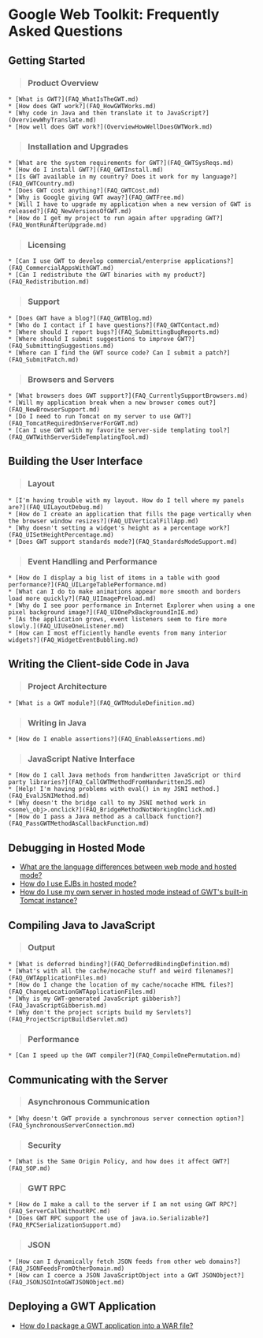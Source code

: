 # Google Web Toolkit: Frequently Asked Questions #
## Getting Started ##
> ### Product Overview ###
    * [What is GWT?](FAQ_WhatIsTheGWT.md)
    * [How does GWT work?](FAQ_HowGWTWorks.md)
    * [Why code in Java and then translate it to JavaScript?](OverviewWhyTranslate.md)
    * [How well does GWT work?](OverviewHowWellDoesGWTWork.md)

> ### Installation and Upgrades ###
    * [What are the system requirements for GWT?](FAQ_GWTSysReqs.md)
    * [How do I install GWT?](FAQ_GWTInstall.md)
    * [Is GWT available in my country? Does it work for my language?](FAQ_GWTCountry.md)
    * [Does GWT cost anything?](FAQ_GWTCost.md)
    * [Why is Google giving GWT away?](FAQ_GWTFree.md)
    * [Will I have to upgrade my application when a new version of GWT is released?](FAQ_NewVersionsOfGWT.md)
    * [How do I get my project to run again after upgrading GWT?](FAQ_WontRunAfterUpgrade.md)

> ### Licensing ###
    * [Can I use GWT to develop commercial/enterprise applications?](FAQ_CommercialAppsWithGWT.md)
    * [Can I redistribute the GWT binaries with my product?](FAQ_Redistribution.md)

> ### Support ###
    * [Does GWT have a blog?](FAQ_GWTBlog.md)
    * [Who do I contact if I have questions?](FAQ_GWTContact.md)
    * [Where should I report bugs?](FAQ_SubmittingBugReports.md)
    * [Where should I submit suggestions to improve GWT?](FAQ_SubmittingSuggestions.md)
    * [Where can I find the GWT source code? Can I submit a patch?](FAQ_SubmitPatch.md)

> ### Browsers and Servers ###
    * [What browsers does GWT support?](FAQ_CurrentlySupportBrowsers.md)
    * [Will my application break when a new browser comes out?](FAQ_NewBrowserSupport.md)
    * [Do I need to run Tomcat on my server to use GWT?](FAQ_TomcatRequiredOnServerForGWT.md)
    * [Can I use GWT with my favorite server-side templating tool?](FAQ_GWTWithServerSideTemplatingTool.md)

## Building the User Interface ##
> ### Layout ###
    * [I'm having trouble with my layout. How do I tell where my panels are?](FAQ_UILayoutDebug.md)
    * [How do I create an application that fills the page vertically when the browser window resizes?](FAQ_UIVerticalFillApp.md)
    * [Why doesn't setting a widget's height as a percentage work?](FAQ_UISetHeightPercentage.md)
    * [Does GWT support standards mode?](FAQ_StandardsModeSupport.md)

> ### Event Handling and Performance ###
    * [How do I display a big list of items in a table with good performance?](FAQ_UILargeTablePerformance.md)
    * [What can I do to make animations appear more smooth and borders load more quickly?](FAQ_UIImagePreload.md)
    * [Why do I see poor performance in Internet Explorer when using a one pixel background image?](FAQ_UIOnePxBackgroundInIE.md)
    * [As the application grows, event listeners seem to fire more slowly.](FAQ_UIUseOneListener.md)
    * [How can I most efficiently handle events from many interior widgets?](FAQ_WidgetEventBubbling.md)

## Writing the Client-side Code in Java ##
> ### Project Architecture ###
    * [What is a GWT module?](FAQ_GWTModuleDefinition.md)

> ### Writing in Java ###
    * [How do I enable assertions?](FAQ_EnableAssertions.md)

> ### JavaScript Native Interface ###
    * [How do I call Java methods from handwritten JavaScript or third party libraries?](FAQ_CallGWTMethodFromHandwrittenJS.md)
    * [Help! I'm having problems with eval() in my JSNI method.](FAQ_EvalJSNIMethod.md)
    * [Why doesn't the bridge call to my JSNI method work in <some\_obj>.onclick?](FAQ_BridgeMethodNotWorkingOnclick.md)
    * [How do I pass a Java method as a callback function?](FAQ_PassGWTMethodAsCallbackFunction.md)

## Debugging in Hosted Mode ##
  * [What are the language differences between web mode and hosted mode?](FAQ_LanguageDifferenceBtwnWebHostedMode.md)
  * [How do I use EJBs in hosted mode?](FAQ_UsingEJBInHostedMode.md)
  * [How do I use my own server in hosted mode instead of GWT's built-in Tomcat instance?](FAQ_HostedModeNoServer.md)

## Compiling Java to JavaScript ##
> ### Output ###
    * [What is deferred binding?](FAQ_DeferredBindingDefinition.md)
    * [What's with all the cache/nocache stuff and weird filenames?](FAQ_GWTApplicationFiles.md)
    * [How do I change the location of my cache/nocache HTML files?](FAQ_ChangeLocationGWTApplicationFiles.md)
    * [Why is my GWT-generated JavaScript gibberish?](FAQ_JavaScriptGibberish.md)
    * [Why don't the project scripts build my Servlets?](FAQ_ProjectScriptBuildServlet.md)
> ### Performance ###
    * [Can I speed up the GWT compiler?](FAQ_CompileOnePermutation.md)

## Communicating with the Server ##
> ### Asynchronous Communication ###
    * [Why doesn't GWT provide a synchronous server connection option?](FAQ_SynchronousServerConnection.md)
> ### Security ###
    * [What is the Same Origin Policy, and how does it affect GWT?](FAQ_SOP.md)

> ### GWT RPC ###
    * [How do I make a call to the server if I am not using GWT RPC?](FAQ_ServerCallWithoutRPC.md)
    * [Does GWT RPC support the use of java.io.Serializable?](FAQ_RPCSerializationSupport.md)

> ### JSON ###
    * [How can I dynamically fetch JSON feeds from other web domains?](FAQ_JSONFeedsFromOtherDomain.md)
    * [How can I coerce a JSON JavaScriptObject into a GWT JSONObject?](FAQ_JSONJSOIntoGWTJSONObject.md)

## Deploying a GWT Application ##
  * [How do I package a GWT application into a WAR file?](FAQ_PackageAppInWARFile.md)
